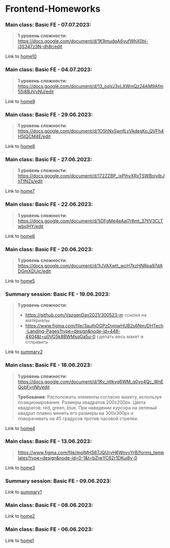 # Frontend-Homeworks

### Main class: Basic FE - 07.07.2023:
>**1 уровень сложности:** https://docs.google.com/document/d/1K9mudqA6yufWhX0bl-j3S347z3N-dh8r/edit

Link to [home10](https://github.com/nosetr/fe_homeworks/tree/d9e4156d18cfd33dc60badfc999dc6c038abc7f1/home_10)

### Main class: Basic FE - 04.07.2023:
>**1 уровень сложности:** https://docs.google.com/document/d/13_oqVJ3vLXWmQz24AM9Afm55i8BJVvNU/edit

Link to [home9](https://github.com/nosetr/fe_homeworks/tree/b174b138c99f8de4065431c1e0333193bca76456/home_9)

### Main class: Basic FE - 29.06.2023:
>**1 уровень сложности:** https://docs.google.com/document/d/1O5hNx5wnfLvVkdesKo_QVFh4H5IQCM4E/edit

Link to [home8](https://github.com/nosetr/fe_homeworks/tree/4ac8cc73ab4863763131e16f341ff05901996bc4/home_8)

### Main class: Basic FE - 27.06.2023:
>**1 уровень сложности:** https://docs.google.com/document/d/172ZZBP_jxPihvXRxTSWBoiyIbJhTfNZs/edit

Link to [home7](https://github.com/nosetr/fe_homeworks/tree/fd8286c3efb36772784880297850ec9ae3df1bdf/home_7)

### Main class: Basic FE - 22.06.2023:
>**1 уровень сложности:** https://docs.google.com/document/d/1jDFgMe4eAaI7r8mt_37tlV3CLTwbxlHY/edit

Link to [home6](https://github.com/nosetr/fe_homeworks/tree/6bafa699995ca1568e79654dc7ae5ba28a563113/home_6)

### Main class: Basic FE - 20.06.2023:
>**1 уровень сложности:** https://docs.google.com/document/d/1lJVAXwtt_wcH7kzHNRpa97dADGmXDUjc/edit

Link to [home5](https://github.com/nosetr/fe_homeworks/tree/6faa9c0d7a666c19ae3df582c6948bc6bfec637a/home_5)

### Summary session: Basic FE - 19.06.2023:
>**1 уровень сложности:**
>- https://github.com/VazgenDav2021/300523-m ссылка на материалы
>- https://www.figma.com/file/3auIhOGPzDvjnwHUB2s6Nm/DHTech-Landing-Pages?type=design&node-id=448-4404&t=u0VG5k8BWMsqGa5u-0 сделать весь макет и отправить

Link to [summary2](https://github.com/nosetr/fe_homeworks/tree/817195281aca380422bd24f628886835b049f92a/summary_2)

### Main class: Basic FE - 18.06.2023:
>**1 уровень сложности:** https://docs.google.com/document/d/1Kv_ntIkyq6WM_g0vo4Qc_WnEQobFvnNh/edit
>
>**Требования**:
Расположить элементы согласно макету, используя позиционирование.
Размеры квадратов 200х200px.
Цвета квадратов: red, green, blue.
При наведении курсора на зеленый квадрат плавно менять его размеры на 300х300px и поворачивать на 45 градусов против часовой стрелки.

Link to [home4](https://github.com/nosetr/fe_homeworks/tree/a286f0229bf1af741759e24344881d0bff649427/home_4)

### Main class: Basic FE - 13.06.2023:
>https://www.figma.com/file/moIMHS67JQUrvH6WnvvYrB/forms_templates?type=design&node-id=0-1&t=bZjwYC62r1DKui8v-0

Link to [home3](https://github.com/nosetr/fe_homeworks/tree/cc00f13ecbd8c286b67b317ba649d361ef6951fe/home_3)

### Summary session: Basic FE - 09.06.2023:
Link to [summary1](https://github.com/nosetr/fe_homeworks/tree/cc00f13ecbd8c286b67b317ba649d361ef6951fe/summary_1)

### Main class: Basic FE - 08.06.2023: 
Link to [home2](https://github.com/nosetr/fe_homeworks/tree/cc00f13ecbd8c286b67b317ba649d361ef6951fe/home_2)

### Main class: Basic FE - 06.06.2023:
Link to [home1](https://github.com/nosetr/fe_homeworks/tree/cc00f13ecbd8c286b67b317ba649d361ef6951fe/home_1)
